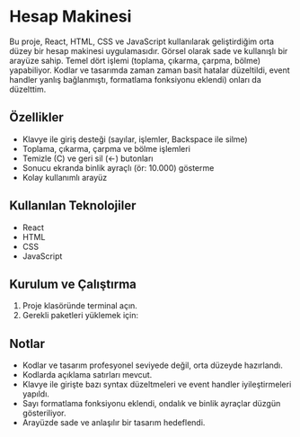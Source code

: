 # Hesap Makinesi

Bu proje, React, HTML, CSS ve JavaScript kullanılarak geliştirdiğim orta düzey bir hesap makinesi uygulamasıdır. Görsel olarak sade ve kullanışlı bir arayüze sahip. Temel dört işlemi (toplama, çıkarma, çarpma, bölme) yapabiliyor. Kodlar ve tasarımda zaman zaman basit hatalar  düzeltildi, event handler yanlış bağlanmıştı, formatlama fonksiyonu eklendi) onları da düzelttim.

## Özellikler
- Klavye ile giriş desteği (sayılar, işlemler, Backspace ile silme)
- Toplama, çıkarma, çarpma ve bölme işlemleri
- Temizle (C) ve geri sil (←) butonları
- Sonucu ekranda binlik ayraçlı (ör: 10.000) gösterme
- Kolay kullanımlı arayüz

## Kullanılan Teknolojiler
- React
- HTML
- CSS
- JavaScript

## Kurulum ve Çalıştırma
1. Proje klasöründe terminal açın.
2. Gerekli paketleri yüklemek için:


   

## Notlar
- Kodlar ve tasarım profesyonel seviyede değil, orta düzeyde hazırlandı.
- Kodlarda açıklama satırları mevcut.
- Klavye ile girişte bazı syntax düzeltmeleri ve event handler iyileştirmeleri yapıldı.
- Sayı formatlama fonksiyonu eklendi, ondalık ve binlik ayraçlar düzgün gösteriliyor.
- Arayüzde sade ve anlaşılır bir tasarım hedeflendi.


